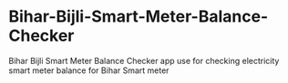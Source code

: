 # Bihar-Bijli-Smart-Meter-Balance-Checker
Bihar Bijli Smart Meter Balance Checker app use for checking electricity smart meter balance for Bihar Smart meter
